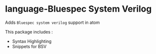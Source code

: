 # language-Bluespec System Verilog
Adds `Bluespec system verilog` support in atom

This package includes :
- Syntax Highlighting
- Snippets for BSV

